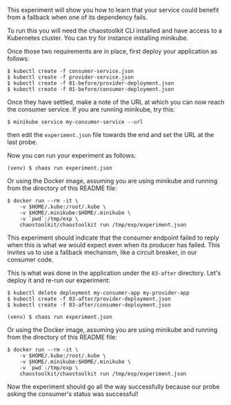 This experiment will show you how to learn that your service could benefit
from a fallback when one of its dependency fails.

To run this you will need the chaostoolkit CLI installed and have access to
a Kubernetes cluster. You can try for instance installing minikube.

Once those two requirements are in place, first deploy your application as
follows:

```
$ kubectl create -f consumer-service.json
$ kubectl create -f provider-service.json
$ kubectl create -f 01-before/provider-deployment.json
$ kubectl create -f 01-before/consumer-deployment.json
``` 

Once they have settled, make a note of the URL at which you can now reach
the consumer service. If you are running minikube, try this:

```
$ minikube service my-consumer-service --url
```

then edit the `experiment.json` file towards the end and set the URL at the
last probe.

Now you can run your experiment as follows:

```
(venv) $ chaos run experiment.json
```

Or using the Docker image, assuming you are using minikube and running from
the directory of this README file:

```
$ docker run --rm -it \
    -v $HOME/.kube:/root/.kube \
    -v $HOME/.minikube:$HOME/.minikube \
    -v `pwd`:/tmp/exp \
    chaostoolkit/chaostoolkit run /tmp/exp/experiment.json
```

This experiment should indicate that the consumer endpoint failed to reply
when this is what we would expect even when its producer has failed. This
invites us to use a fallback mechanism, like a circuit breaker, in our
consumer code.

This is what was done in the application under the `03-after` directory. Let's
deploy it and re-run our experiment:

```
$ kubectl delete deployment my-consumer-app my-provider-app
$ kubectl create -f 03-after/provider-deployment.json
$ kubectl create -f 03-after/consumer-deployment.json
```

```
(venv) $ chaos run experiment.json
```

Or using the Docker image, assuming you are using minikube and running from
the directory of this README file:

```
$ docker run --rm -it \
    -v $HOME/.kube:/root/.kube \
    -v $HOME/.minikube:$HOME/.minikube \
    -v `pwd`:/tmp/exp \
    chaostoolkit/chaostoolkit run /tmp/exp/experiment.json
```


Now the experiment should go all the way successfully because our probe
asking the consumer's status was successful!
